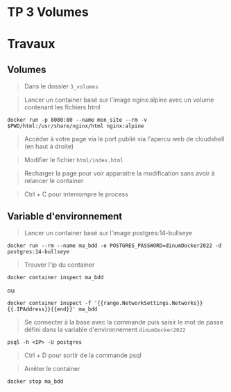 # TP 3 Volumes

# Travaux

## Volumes
> Dans le dossier `3_volumes`

> Lancer un container basé sur l'image nginx:alpine avec un volume contenant les fichiers html
```
docker run -p 8080:80 --name mon_site --rm -v $PWD/html:/usr/share/nginx/html nginx:alpine
```

> Accèder à votre page via le port publié
via l'apercu web de cloudshell (en haut à droite)

> Modifier le fichier `html/index.html`

> Recharger la page pour voir apparaitre la modification sans avoir à relancer le container

> Ctrl + C pour interrompre le process

## Variable d'environnement
> Lancer un container basé sur l'image postgres:14-bullseye
```
docker run --rm --name ma_bdd -e POSTGRES_PASSWORD=dinumDocker2022 -d postgres:14-bullseye
```

> Trouver l'ip du container
```
docker container inspect ma_bdd
```
ou
```
docker container inspect -f '{{range.NetworkSettings.Networks}}{{.IPAddress}}{{end}}' ma_bdd
```

> Se connecter à la base avec la commande puis saisir le mot de passe défini dans la variable d'environnement `dinumDocker2022`
```
psql -h <IP> -U postgres
```

> Ctrl + D pour sortir de la commande psql

> Arrêter le container
```
docker stop ma_bdd
```
